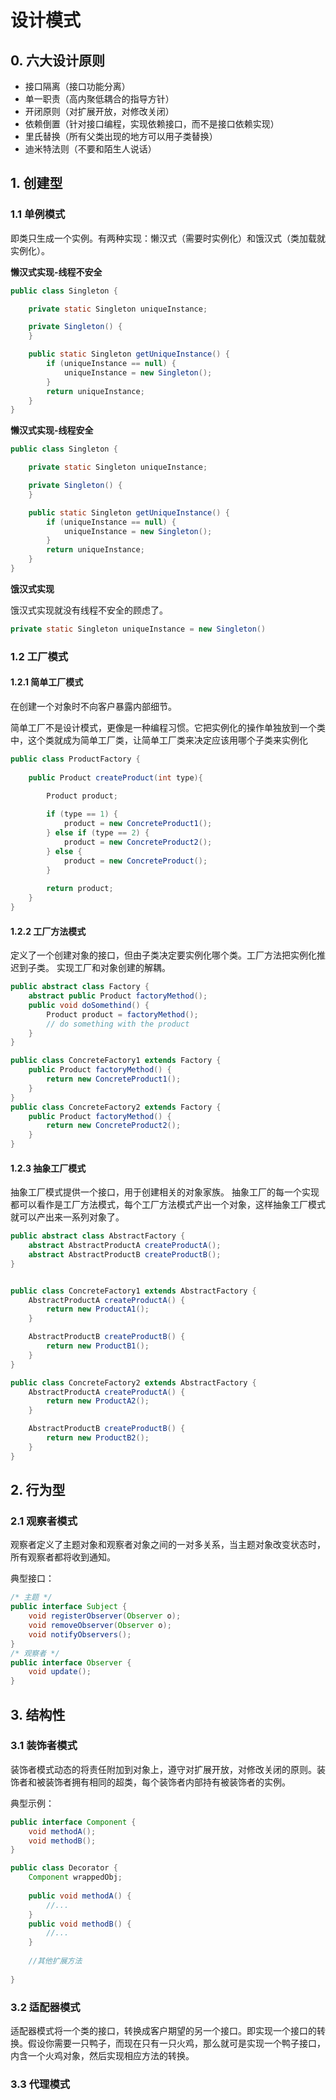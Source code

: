 # 设计模式

## 0. 六大设计原则

* 接口隔离（接口功能分离）
* 单一职责（高内聚低耦合的指导方针）
* 开闭原则（对扩展开放，对修改关闭）
* 依赖倒置（针对接口编程，实现依赖接口，而不是接口依赖实现）
* 里氏替换（所有父类出现的地方可以用子类替换）
* 迪米特法则（不要和陌生人说话）

## 1. 创建型

### 1.1 单例模式

即类只生成一个实例。有两种实现：懒汉式（需要时实例化）和饿汉式（类加载就实例化）。

**懒汉式实现-线程不安全**

```java
public class Singleton {

    private static Singleton uniqueInstance;

    private Singleton() {
    }

    public static Singleton getUniqueInstance() {
        if (uniqueInstance == null) {
            uniqueInstance = new Singleton();
        }
        return uniqueInstance;
    }
}
```

**懒汉式实现-线程安全**

```java
public class Singleton {

    private static Singleton uniqueInstance;

    private Singleton() {
    }

    public static Singleton getUniqueInstance() {
        if (uniqueInstance == null) {
            uniqueInstance = new Singleton();
        }
        return uniqueInstance;
    }
}
```

**饿汉式实现**

饿汉式实现就没有线程不安全的顾虑了。

```java
private static Singleton uniqueInstance = new Singleton()
```

### 1.2 工厂模式

#### 1.2.1 简单工厂模式

在创建一个对象时不向客户暴露内部细节。

简单工厂不是设计模式，更像是一种编程习惯。它把实例化的操作单独放到一个类中，这个类就成为简单工厂类，让简单工厂类来决定应该用哪个子类来实例化

```java
public class ProductFactory {
    
    public Product createProduct(int type){

        Product product;
        
        if (type == 1) {
            product = new ConcreteProduct1();
        } else if (type == 2) {
            product = new ConcreteProduct2();
        } else {
            product = new ConcreteProduct();
        }
        
        return product;
    }
}
```

#### 1.2.2 工厂方法模式

定义了一个创建对象的接口，但由子类决定要实例化哪个类。工厂方法把实例化推迟到子类。 实现工厂和对象创建的解耦。

```java
public abstract class Factory {
    abstract public Product factoryMethod();
    public void doSomethind() {
        Product product = factoryMethod();
        // do something with the product
    }
}

public class ConcreteFactory1 extends Factory {
    public Product factoryMethod() {
        return new ConcreteProduct1();
    }
}
public class ConcreteFactory2 extends Factory {
    public Product factoryMethod() {
        return new ConcreteProduct2();
    }
}
```

#### 1.2.3 抽象工厂模式

抽象工厂模式提供一个接口，用于创建相关的对象家族。 抽象工厂的每一个实现都可以看作是工厂方法模式，每个工厂方法模式产出一个对象，这样抽象工厂模式就可以产出来一系列对象了。

```java
public abstract class AbstractFactory {
    abstract AbstractProductA createProductA();
    abstract AbstractProductB createProductB();
}


public class ConcreteFactory1 extends AbstractFactory {
    AbstractProductA createProductA() {
        return new ProductA1();
    }

    AbstractProductB createProductB() {
        return new ProductB1();
    }
}

public class ConcreteFactory2 extends AbstractFactory {
    AbstractProductA createProductA() {
        return new ProductA2();
    }

    AbstractProductB createProductB() {
        return new ProductB2();
    }
}
```

## 2. 行为型

### 2.1 观察者模式

观察者定义了主题对象和观察者对象之间的一对多关系，当主题对象改变状态时，所有观察者都将收到通知。

典型接口：

```java
/* 主题 */
public interface Subject {
    void registerObserver(Observer o);
    void removeObserver(Observer o);
    void notifyObservers();
}
/* 观察者 */
public interface Observer {
    void update();
}
```

## 3. 结构性

### 3.1 装饰者模式

装饰者模式动态的将责任附加到对象上，遵守对扩展开放，对修改关闭的原则。装饰者和被装饰者拥有相同的超类，每个装饰者内部持有被装饰者的实例。

典型示例：

```java
public interface Component {
    void methodA();
    void methodB();
}

public class Decorator {
    Component wrappedObj;
    
    public void methodA() {
        //...
    }
    public void methodB() {
        //...
    }
    
    //其他扩展方法
    
} 
```

### 3.2 适配器模式

适配器模式将一个类的接口，转换成客户期望的另一个接口。即实现一个接口的转换。假设你需要一只鸭子，而现在只有一只火鸡，那么就可是实现一个鸭子接口，内含一个火鸡对象，然后实现相应方法的转换。

### 3.3 代理模式